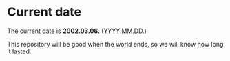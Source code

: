 # Current date

The current date is **2002.03.06.** (YYYY.MM.DD.)

This repository will be good when the world ends, so we will know how long it lasted.